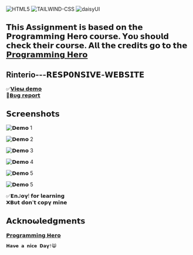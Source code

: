 ![HTML5](https://img.shields.io/badge/html5-%23E34F26.svg?style=for-the-badge&logo=html5&logoColor=white) ![TAILWIND-CSS](https://img.shields.io/badge/tailwind-%231572B6.svg?style=for-the-badge&logo=tailwindcss&logoColor=white) ![daisyUI](https://img.shields.io/badge/daisyUI-%231572B6.svg?style=for-the-badge&logo=daisyUI&logoColor=white)

## 𝗧𝗵𝗶𝘀 𝝖𝘀𝘀𝗶𝗴𝗻𝗺𝗲𝗻𝘁 𝗶𝘀 𝗯𝗮𝘀𝗲𝗱 𝝾𝗻 𝘁𝗵𝗲 𝝦𝗿𝝾𝗴𝗿𝗮𝗺𝗺𝗶𝗻𝗴 𝗛𝗲𝗿𝝾 𝗰𝝾𝞄𝗿𝘀𝗲. 𝝪𝝾𝞄 𝘀𝗵𝝾𝞄𝗹𝗱 𝗰𝗵𝗲𝗰𝗸 𝘁𝗵𝗲𝗶𝗿 𝗰𝝾𝞄𝗿𝘀𝗲. 𝝖𝗹𝗹 𝘁𝗵𝗲 𝗰𝗿𝗲𝗱𝗶𝘁𝘀 𝗴𝝾 𝘁𝝾 𝘁𝗵𝗲 [𝝦𝗿𝝾𝗴𝗿𝗮𝗺𝗺𝗶𝗻𝗴 𝗛𝗲𝗿𝝾](https://www.programming-hero.com/)

## Rinterio---𝗥𝗘𝗦𝗣𝟬𝝢𝗦𝗜𝗩𝗘-𝗪𝗘𝗕𝗦𝗜𝗧𝗘

✅[𝗩𝗶𝗲𝞈 𝗱𝗲𝗺𝝾](https://ph0enix46.github.io/Assignment--3/) 
<br/>
🐛[𝗕𝞄𝗴 𝗿𝗲𝗽𝝾𝗿𝘁](https://github.com/pH0enix46/Assignment--3/issues)

## 𝗦𝗰𝗿𝗲𝗲𝗻𝘀𝗵𝝾𝘁𝘀
![𝗗𝗲𝗺𝝾 1](demo/1.png)

![𝗗𝗲𝗺𝝾 2](demo/2.png)

![𝗗𝗲𝗺𝝾 3](demo/3.png)

![𝗗𝗲𝗺𝝾 4](demo/4.png)

![𝗗𝗲𝗺𝝾 5](demo/5.png)

![𝗗𝗲𝗺𝝾 5](demo/6.png)

✅𝗘𝗻ᒍ𝝾𝝲! 𝗳𝝾𝗿 𝗹𝗲𝗮𝗿𝗻𝗶𝗻𝗴
<br/>
❌𝗕𝞄𝘁 𝗱𝝾𝗻'𝘁 𝗰𝝾𝗽𝝲 𝗺𝗶𝗻𝗲

## 𝝖𝗰𝗸𝗻𝝾𝞈𝗹𝗲𝗱𝗴𝗺𝗲𝗻𝘁𝘀
[𝝦𝗿𝝾𝗴𝗿𝗮𝗺𝗺𝗶𝗻𝗴 𝗛𝗲𝗿𝝾](https://web.programming-hero.com/home)

```
𝗛𝗮𝝼𝗲 𝗮 𝗻𝗶𝗰𝗲 𝗗𝗮𝝲!😸
```
